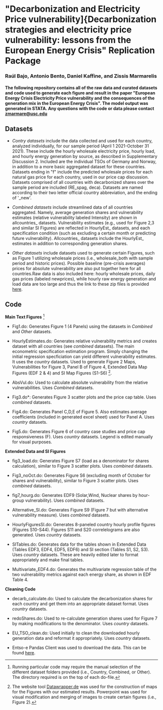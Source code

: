 # "Decarbonization and Electricity Price vulnerability]{Decarbonization strategies and electricity price vulnerability: lessons from the European Energy Crisis" Replication Package
### Raúl Bajo, Antonio Bento, Daniel Kaffine, and Zissis Marmarelis

#### The following repository contains all of the raw data and  curated datasets and code used to generate each figure and result in the paper "European Energy Crisis Electricity Price vulnerability and the consequences of the generation mix in the European Energy Crisis". The model output was generated in STATA. Any questions with the code or data please contact zmarmare@usc.edu

## Datasets 

 * *Contry datasets* include the data collected and used for each country, analyzed individually, for our sample period (April 1 2021-October 31 2021). These include the hourly wholesale electricity price, hourly load, and hourly energy generation by source, as described in Supplementary Discussion 2. Included are the individual TSOs of Germany and Norway, in addition to a more basic aggregated dataset for these countries. Datasets ending in "f" include the predicted wholesale prices for each natural gas price for each country, used in our price cap discussion. Datasets comprised of all countries with decarbonized shares over the sample period are included (RE_spag, deca).  Datasets are named according to their two letter official country abbreviation, and the ending of '_new'.  

 * *Combined datasets* include streamlined data of all countries aggregated. Namely, average generation shares and vulnerability estimates (relative vulnerability labeled Intensity) are shown in allcountries_ datasets. Vulnerability estimates (e.g., used for Figure 2,3 and similar SI Figures) are reflected in HourlyEst_ datasets, and each specification condition (such as excluding a certain month or predicting future vulnerability).  Allcountries_ datasets include the HourlyEst_ estimates in addition to corresponding generation shares.
 
 * *Other datasets* include datasets used to generate certain Figures, such as Figure 1 utilizing wholesale prices (i.e., wholesale_both with sample period and historic prices). Possible baseline (pre-crisis averages) prices for absolute vulnerability are also put together here for all countries.Raw data is also included here: hourly wholesale prices, daily gas prices (labeled newprices), while hourly raw energy generation and load data are too large and thus the link to these zip files is provided [here](https://drive.google.com/drive/folders/1iyNvfgKGQ_N0W-IvbxpxyQ3Im6CjiiJI?usp=sharing).


## Code

**Main Text Figures** [^1] 

 * Fig1.do: Generates Figure 1 (4 Panels) using the datasets in *Combined* and *Other* datasets.

 * HourlyEstimates.do: Generates relative vulnerability metrics and creates dataset with all countries (see *combined* datasets). The main econometric specification estimation program. Simply changing the initial regression specficiation can yield different vulnerability estimates. It uses the *country* datasets. Used to generate Figure 2 Maps, Vulnerabilities for Figure 3, Panel B of Figure 4, Extended Data Map Figures (EDF 2 & 4) and SI Map Figures (S1-S6) [^2].
 
  * AbsVul.do: Used to calculate absolute vulnerability from the relative vulnerabilities. Uses *Combined* datasets. 
  
  * Fig3.do*: Generates Figure 3 scatter plots and the price cap table. Uses *combined* datasets.
  
 * Fig4.do: Generates Panel C,D,E of Figure 5. Also estimates average coefficients (included in generated excel sheet) used for Panel A. Uses *country* datasets.
 
 * Fig5.do: Generates Figure 6 of country case studies and price cap responsiveness (F). Uses *country* datasets. Legend is edited manually for visual purposes.
 
 **Extended Data and SI Figures**
 
 * fig3_load.do: Generates Figure S7 (load as a denominator for shares calculation), similar to Figure 3 scatter plots. Uses *combined* datasets.
 
  * Fig3_noOct.do: Generates Figure S6 (excluding month of October for shares and vulnerability), similar to Figure 3 scatter plots. Uses *combined* datasets.
 
 * fig7_hourg.do: Generates EDF9 (Solar,Wind, Nuclear shares by hour-group vulnerability). Uses *combined* datasets.
 
 * Alternative_SI.do: Generates Figure S9 (Figure 7 but with alternative vulnerability measure). Uses *combined* datasets.
  
 * HourlyFiguresSI.do: Generates 8-paneled country hourly profile figures (Figures S10-S44). Figures S11 and S20 correlelograms are also generated. Uses *country* datasets.
 
 * SITables.do: Generates data for the tables shown in Extended Data (Tables EDF3, EDF4, EDF5, EDF6) and SI section (Tables S1, S2, S3). Uses *country* datasets. These are heavily edited later to format appropriately and make final tables.
 
 * Multivariate_EDF4.do: Generates the multivariate regression table of the two vulnerability metrics against each energy share, as shown in EDF Table 4.
 
 **Cleaning Code**
 
 * decarb_calculate.do: Used to calculate the decarbonization shares for each country and get them into an appropriate dataset format. Uses *country* datasets. 
 
 * redoShares.do: Used to re-calculate generation shares used for Figure 7 by making modifications to the denominator. Uses *country* datasets.
 
 * EU_TSO_clean.do: Used initially to clean the downloaded hourly generation data and reformat it appropriately. Uses *country* datasets.
 
 

 * Entso-e Pandas Client was used to download the data. This can be found [here](https://github.com/EnergieID/entsoe-py).
 
 
 [^1]: Running particular code may require the manual selection of the different dataset folders provided (i.e., Country, Combined, or Other). The directory required is on the top of each do-file.
 [^2]: The website tool [Datawrapper.de](https://datawrapper.dwcdn.net/B37ic/1/) was used for the construction of maps for the Figures with our estimated results. Powerpoint was used for visual modification and merging of images to create certain figures (i.e., Figure 2).
